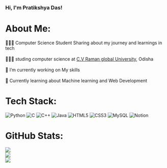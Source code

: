### Hi, I'm Pratikshya Das! 

# About Me:
👩🏻‍💻 Computer Science Student Sharing about my journey and learnings in tech<br/><br>👩🏻‍🎓 studing computer science at [C.V Raman global University](https://cgu-odisha.ac.in/), Odisha<br/><br>🔭 I’m currently working on My skills<br/><br>💭 Currently learning about Machine learning and Web Development<br/>

# Tech Stack:
![Python](https://img.shields.io/badge/python-3670A0?style=for-the-badge&logo=python&logoColor=ffdd54) ![C](https://img.shields.io/badge/c-%2300599C.svg?style=for-the-badge&logo=c&logoColor=white) ![C++](https://img.shields.io/badge/c++-%2300599C.svg?style=for-the-badge&logo=c%2B%2B&logoColor=white) ![Java](https://img.shields.io/badge/java-%23ED8B00.svg?style=for-the-badge&logo=openjdk&logoColor=white) ![HTML5](https://img.shields.io/badge/html5-%23E34F26.svg?style=for-the-badge&logo=html5&logoColor=white) ![CSS3](https://img.shields.io/badge/css3-%231572B6.svg?style=for-the-badge&logo=css3&logoColor=white) ![MySQL](https://img.shields.io/badge/mysql-%2300000f.svg?style=for-the-badge&logo=mysql&logoColor=white) ![Notion](https://img.shields.io/badge/Notion-%23000000.svg?style=for-the-badge&logo=notion&logoColor=white)
# GitHub Stats:
![](https://github-readme-stats.vercel.app/api?username=PratikshyaDas2004&theme=dark&hide_border=false&include_all_commits=false&count_private=false)<br/>
![](https://github-readme-streak-stats.herokuapp.com/?user=PratikshyaDas2004&theme=dark&hide_border=false)<br/>
![](https://github-readme-stats.vercel.app/api/top-langs/?username=PratikshyaDas2004&theme=dark&hide_border=false&include_all_commits=false&count_private=false&layout=compact)

<!-- Proudly created with GPRM ( https://gprm.itsvg.in ) -->
